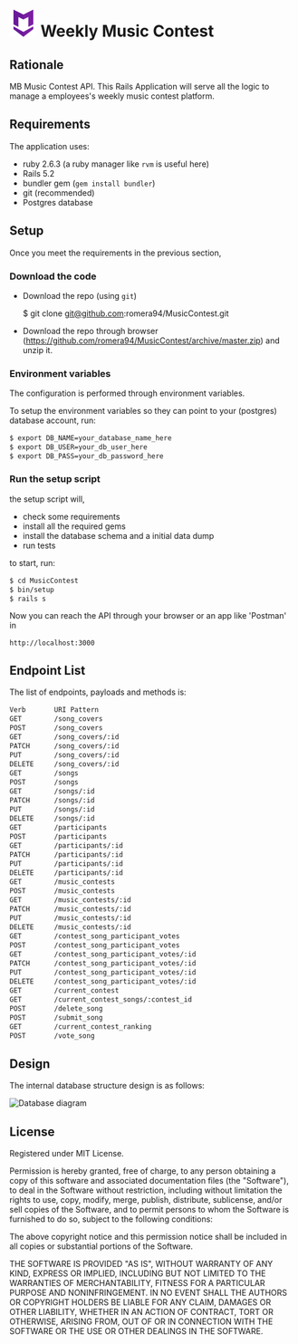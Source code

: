 # ![Logo](https://github.com/adam-p/markdown-here/raw/master/src/common/images/icon48.png "Logo") Weekly Music Contest 

## Rationale

MB Music Contest API. This Rails Application will serve all the logic to manage a employees's weekly music contest platform.

## Requirements

The application uses:

* ruby 2.6.3 (a ruby manager like `rvm` is useful here)
* Rails 5.2
* bundler gem (`gem install bundler`)
* git (recommended)
* Postgres database 

## Setup

Once you meet the requirements in the previous section, 

### Download the code

- Download the repo (using `git`)

    $ git clone git@github.com:romera94/MusicContest.git

- Download the repo through browser (https://github.com/romera94/MusicContest/archive/master.zip) and unzip it.

### Environment variables

The configuration is performed through environment variables. 

To setup the environment variables so they can point to your (postgres) database account, run:

    $ export DB_NAME=your_database_name_here
    $ export DB_USER=your_db_user_here
    $ export DB_PASS=your_db_password_here


### Run the setup script

the setup script will, 

- check some requirements 
- install all the required gems
- install the database schema and a initial data dump
- run tests

to start, run:

    $ cd MusicContest
    $ bin/setup
    $ rails s

Now you can reach the API through your browser or an app like 'Postman' in

    http://localhost:3000

## Endpoint List

The list of endpoints, payloads and methods is:


```
Verb       URI Pattern
GET        /song_covers
POST       /song_covers
GET        /song_covers/:id
PATCH      /song_covers/:id
PUT        /song_covers/:id
DELETE     /song_covers/:id
GET        /songs
POST       /songs
GET        /songs/:id
PATCH      /songs/:id
PUT        /songs/:id
DELETE     /songs/:id
GET        /participants
POST       /participants
GET        /participants/:id
PATCH      /participants/:id
PUT        /participants/:id
DELETE     /participants/:id
GET        /music_contests
POST       /music_contests
GET        /music_contests/:id
PATCH      /music_contests/:id
PUT        /music_contests/:id
DELETE     /music_contests/:id
GET        /contest_song_participant_votes
POST       /contest_song_participant_votes
GET        /contest_song_participant_votes/:id
PATCH      /contest_song_participant_votes/:id
PUT        /contest_song_participant_votes/:id
DELETE     /contest_song_participant_votes/:id
GET        /current_contest
GET        /current_contest_songs/:contest_id
POST       /delete_song
POST       /submit_song
GET        /current_contest_ranking
POST       /vote_song
```



## Design

The internal database structure design is as follows:


![Database diagram](https://raw.githubusercontent.com/romera94/MusicContest/master/docs/er_diagram.png "Database diagram")


## License

Registered under MIT License.

Permission is hereby granted, free of charge, to any person obtaining a copy of this software and associated documentation files (the "Software"), to deal in the Software without restriction, including without limitation the rights to use, copy, modify, merge, publish, distribute, sublicense, and/or sell copies of the Software, and to permit persons to whom the Software is furnished to do so, subject to the following conditions:

The above copyright notice and this permission notice shall be included in all copies or substantial portions of the Software.

THE SOFTWARE IS PROVIDED "AS IS", WITHOUT WARRANTY OF ANY KIND, EXPRESS OR IMPLIED, INCLUDING BUT NOT LIMITED TO THE WARRANTIES OF MERCHANTABILITY, FITNESS FOR A PARTICULAR PURPOSE AND NONINFRINGEMENT. IN NO EVENT SHALL THE AUTHORS OR COPYRIGHT HOLDERS BE LIABLE FOR ANY CLAIM, DAMAGES OR OTHER LIABILITY, WHETHER IN AN ACTION OF CONTRACT, TORT OR OTHERWISE, ARISING FROM, OUT OF OR IN CONNECTION WITH THE SOFTWARE OR THE USE OR OTHER DEALINGS IN THE SOFTWARE.
